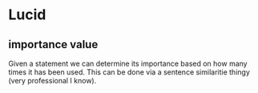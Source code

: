 # Lucid
 
## importance value
Given a statement we can determine its importance based on how many times it has been used.
This can be done via a sentence similaritie thingy (very professional I know).